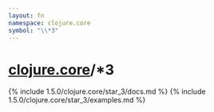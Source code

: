 ```yaml
---
layout: fn
namespace: clojure.core
symbol: "\\*3"
---
```


# [clojure.core](../)/\*3

{% include 1.5.0/clojure.core/star_3/docs.md %}
{% include 1.5.0/clojure.core/star_3/examples.md %}

